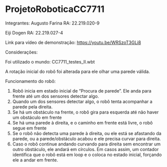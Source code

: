 # ProjetoRoboticaCC7711

Integrantes:
Augusto Farina RA: 22.219.020-9

Eiji Dogen RA: 22.219.027-4

Link para vídeo de demonstração:
https://youtu.be/WRSzoT3GLi8 


Considerações:

Foi utilizado o mundo: CC7711_testes_II.wbt

A rotação inicial do robô foi alterada para ele olhar uma parede válida.

Funcionamento do robô:
1. Robô inicia em estado inicial de “Procura de parede”. Ele anda para frente até um dos sensores detectar algo.
2. Quando um dos sensores detectar algo, o robô tenta acompanhar a parede pela direita.
3. Se há um obstáculo na frente, o robô gira para esquerda até não haver um obstáculo em frente
4. Se há uma parede à direita, e o caminho em frente está livre, o robô segue em frente
5. Se o robô não detecta uma parede à direita, ou ele está se afastando da parede, ou a parede/obstáculo acabou e ele precisa curvar para direita.
6. Caso o robô continue andando curvando para direita sem encontrar um outro obstáculo, ele andará em círculos. Em casos assim, um contador identifica que o robô está em loop e o coloca no estado inicial, forçando ele a andar em frente.
